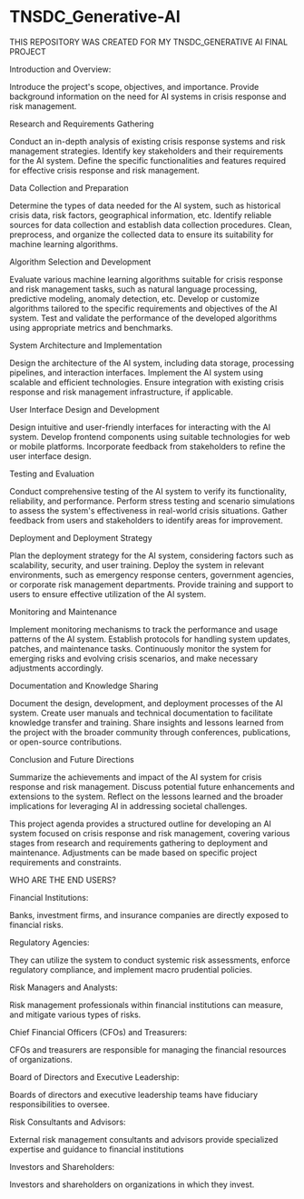 # TNSDC_Generative-AI
THIS REPOSITORY WAS CREATED FOR MY TNSDC_GENERATIVE AI FINAL PROJECT

Introduction and Overview:

Introduce the project's scope, objectives, and importance.
Provide background information on the need for AI systems in crisis response and risk management.

Research and Requirements Gathering

Conduct an in-depth analysis of existing crisis response systems and risk management strategies.
Identify key stakeholders and their requirements for the AI system.
Define the specific functionalities and features required for effective crisis response and risk management.

Data Collection and Preparation

Determine the types of data needed for the AI system, such as historical crisis data, risk factors, geographical information, etc.
Identify reliable sources for data collection and establish data collection procedures.
Clean, preprocess, and organize the collected data to ensure its suitability for machine learning algorithms.

Algorithm Selection and Development

Evaluate various machine learning algorithms suitable for crisis response and risk management tasks, such as natural language processing, predictive modeling, anomaly detection, etc.
Develop or customize algorithms tailored to the specific requirements and objectives of the AI system.
Test and validate the performance of the developed algorithms using appropriate metrics and benchmarks.

System Architecture and Implementation

Design the architecture of the AI system, including data storage, processing pipelines, and interaction interfaces.
Implement the AI system using scalable and efficient technologies.
Ensure integration with existing crisis response and risk management infrastructure, if applicable.

User Interface Design and Development

Design intuitive and user-friendly interfaces for interacting with the AI system.
Develop frontend components using suitable technologies for web or mobile platforms.
Incorporate feedback from stakeholders to refine the user interface design.

Testing and Evaluation

Conduct comprehensive testing of the AI system to verify its functionality, reliability, and performance.
Perform stress testing and scenario simulations to assess the system's effectiveness in real-world crisis situations.
Gather feedback from users and stakeholders to identify areas for improvement.

Deployment and Deployment Strategy

Plan the deployment strategy for the AI system, considering factors such as scalability, security, and user training.
Deploy the system in relevant environments, such as emergency response centers, government agencies, or corporate risk management departments.
Provide training and support to users to ensure effective utilization of the AI system.

Monitoring and Maintenance

Implement monitoring mechanisms to track the performance and usage patterns of the AI system.
Establish protocols for handling system updates, patches, and maintenance tasks.
Continuously monitor the system for emerging risks and evolving crisis scenarios, and make necessary adjustments accordingly.

Documentation and Knowledge Sharing

Document the design, development, and deployment processes of the AI system.
Create user manuals and technical documentation to facilitate knowledge transfer and training.
Share insights and lessons learned from the project with the broader community through conferences, publications, or open-source contributions.

Conclusion and Future Directions

Summarize the achievements and impact of the AI system for crisis response and risk management.
Discuss potential future enhancements and extensions to the system.
Reflect on the lessons learned and the broader implications for leveraging AI in addressing societal challenges.

This project agenda provides a structured outline for developing an AI system focused on crisis response and risk management, covering various stages from research and requirements gathering to deployment and maintenance. Adjustments can be made based on specific project requirements and constraints.

WHO ARE THE END USERS?

Financial Institutions:

Banks, investment firms, and insurance companies are directly exposed to financial risks.

Regulatory Agencies:

They can utilize the system to conduct systemic risk assessments, enforce regulatory compliance, and implement macro prudential policies.

Risk Managers and Analysts:

Risk management professionals within financial institutions can measure, and mitigate various types of risks.

Chief Financial Officers (CFOs) and Treasurers:

CFOs and treasurers are responsible for managing the financial resources of organizations.

Board of Directors and Executive Leadership:

Boards of directors and executive leadership teams have fiduciary responsibilities to oversee.

Risk Consultants and Advisors:

External risk management consultants and advisors provide specialized expertise and guidance to financial institutions

Investors and Shareholders:

Investors and shareholders on organizations in which they invest.


